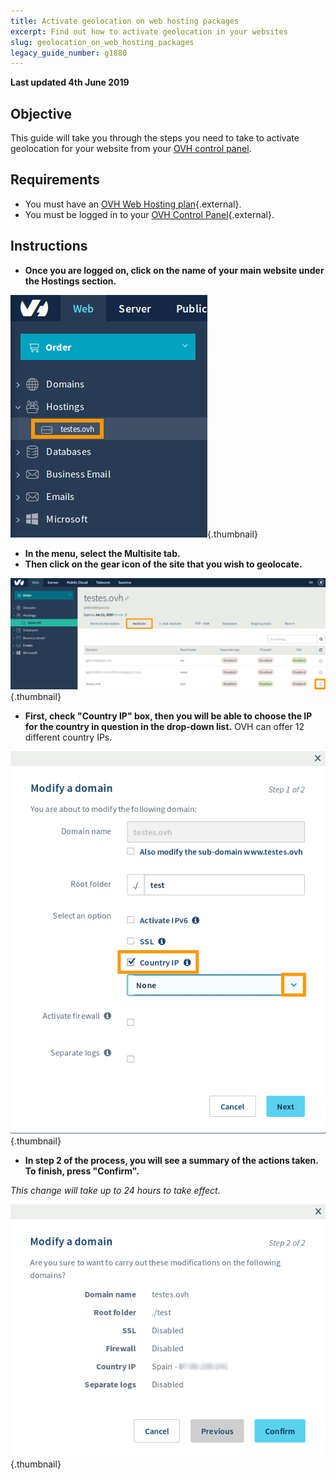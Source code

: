 ```yaml
---
title: Activate geolocation on web hosting packages
excerpt: Find out how to activate geolocation in your websites
slug: geolocation_on_web_hosting_packages
legacy_guide_number: g1880
---
```


**Last updated 4th June 2019**

## Objective

This guide will take you through the steps you need to take to activate geolocation for your website from your [OVH control panel](https://www.ovh.com/manager/).

## Requirements

- You must have an [OVH Web Hosting plan](https://www.ovh.co.uk/web-hosting/){.external}.
- You must be logged in to your [OVH Control Panel](https://www.ovh.com/auth/?action=gotomanager){.external}.

## Instructions

- **Once you are logged on, click on the name of your main website under the Hostings section.**

![](images/1fix.png){.thumbnail}

- **In the menu, select the Multisite tab.**
- **Then click on the gear icon of the site that you wish to geolocate.**

![](images/2.png){.thumbnail}

- **First, check "Country IP" box, then you will be able to choose the IP for the country in question in the drop-down list.**
OVH can offer 12 different country IPs.

![](images/3.png){.thumbnail}

- **In step 2 of the process, you will see a summary of the actions taken. To finish, press "Confirm".**

*This change will take up to 24 hours to take effect.*

![](images/4.png){.thumbnail}


